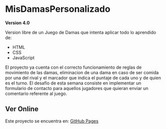 # MisDamasPersonalizado

**Version 4.0**

Version libre de un Juego de Damas que intenta aplicar todo lo aprendido de:
- HTML 
- CSS
- JavaScript

El proyecto ya cuenta con el correcto funcionamiento de reglas de movimiento de las damas, eliminacion de una dama en caso de ser comida por una del rival y el marcador que indica el puntaje de cada uno y de quien es el turno.
El desafío de esta semana consiste en implementar un formulario de contacto para aquellos jugadores que quieran enviar un comentario referente al juego.

## Ver Online
Este proyecto se encuentra en: [GitHub Pages](https://ivankopech.github.io/MisDamasPersonalizado/)


